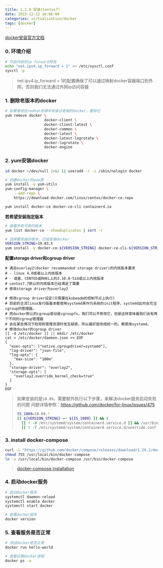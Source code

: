 ```yaml
---
title: 1.1.0 安装(Centos7)
date: 2015-12-12 16:06:00
categories: virtualization/docker
tags: [docker]
---
```


[docker安装官方文档](https://docs.docker.com/engine/installation/linux/centos/)
### 0. 环境介绍

``` bash
# 开启内核的ip forward特性
echo "net.ipv4.ip_forward = 1" >> /etc/sysctl.conf
sysctl -p
```
> net.ipv4.ip_forward = 1的配置确保了可以通过映射docker容器端口到外网，否则我们无法通过外网ip访问容器

### 1. 删除老版本的docker
``` bash
# 如果曾经在redhat的源中安装过老版的docker，删除它
yum remove docker \
                  docker-client \
                  docker-client-latest \
                  docker-common \
                  docker-latest \
                  docker-latest-logrotate \
                  docker-logrotate \
                  docker-engine
```

### 2. yum安装docker
``` bash
id docker >/dev/null 2>&1 || useradd -r -s /sbin/nologin docker

# 创建docker的yum源
yum install -y yum-utils
yum-config-manager \
    --add-repo \
    https://download.docker.com/linux/centos/docker-ce.repo

yum install docker-ce docker-ce-cli containerd.io
```


**若希望安装指定版本**
``` bash
# 查看所有可用的版本
yum list docker-ce --showduplicates | sort -r

# 选择要安装的版本，已经安装docker
VERSION_STRING=19.03.5
yum install -y docker-ce-${VERSION_STRING} docker-ce-cli-${VERSION_STRING} containerd.io
```

**配置storage driver和cgroup driver**
```
# 满足overlay2(docker recommanded storage driver)的内核版本要求
# - linux 4.0或者以上内核版本
# - 或者，CENTOS或RHEL上的3.10.0-514或以上内核版本
# centos7.7默认的内核版本已经满足了需要
# 修改storage driver为overlay2

# 修改cgroup driver设定(只需要在kubeadm的控制节点上执行)
# 目前的主流linux发行版基本都使用systemd来作为系统的init程序，systemd此时会充当cgroup的管理器。
# 而docker默认的cgroup驱动是cgroupfs，我们可以不修改它，但是这样意味着我们会有两个不同的cgroup管理器
# 会在某些情况下检视和管理资源时发生疑惑，所以最好是改成统一的，都使用systemd。
# 修改docker的cgroup driver
[[ -d /etc/docker ]] || mkdir /etc/docker
cat > /etc/docker/daemon.json << EOF
{
  "exec-opts": ["native.cgroupdriver=systemd"],
  "log-driver": "json-file",
  "log-opts": {
    "max-size": "100m"
  },
  "storage-driver": "overlay2",
  "storage-opts": [
    "overlay2.override_kernel_check=true"
  ]
}
EOF
```

> 如果安装的是`18.09`，需要额外执行以下步骤，来解决docker服务启动失败的问题
> 问题详情参照：https://github.com/docker/for-linux/issues/475
> ``` bash
> IS_1809=18.09.*
> [[ ${VERSION_STRING} =~ ${IS_1809} ]] && (
>   [[ ! -d /etc/systemd/system/containerd.service.d ]] && /usr/bin/mkdir /etc/systemd/system/containerd.service.d;
>   [[ ! -f /etc/systemd/system/containerd.service.d/override.conf ]] && echo -e '[Service]\nExecStartPre=' > /etc/systemd/system/containerd.service.d/override.conf;)
> ```

### 3. install docker-compose
``` bash
curl -L "https://github.com/docker/compose/releases/download/1.29.2/docker-compose-$(uname -s)-$(uname -m)" -o /usr/local/bin/docker-compose
chmod 755 /usr/local/bin/docker-compose
ln -s /usr/local/bin/docker-compose /usr/bin/docker-compose
```
> [docker-compose installation](https://docs.docker.com/compose/install/)

### 4. 启动docker服务
``` bash
# 启动docker服务
systemctl daemon-reload
systemctl enable docker
systemctl start docker

# 查看docker版本
docker version
```

### 5. 查看服务是否正常
``` bash
# 测试docker是否正常
docker run hello-world

# 查看近期docker进程
docker ps -a
```
